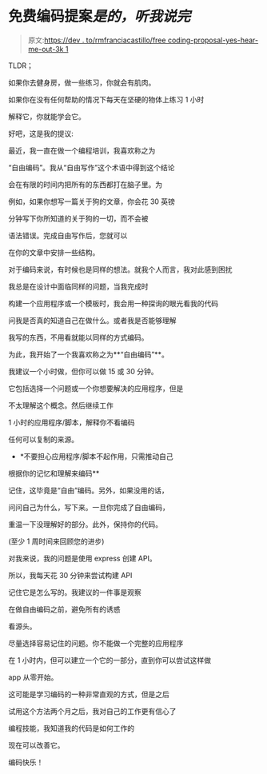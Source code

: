 # 免费编码提案*是的，听我说完*

> 原文:[https://dev . to/rmfranciacastillo/free coding-proposal-yes-hear-me-out-3k 1](https://dev.to/rmfranciacastillo/freecoding-proposal-yes-hear-me-out-3k1)

TLDR；

如果你去健身房，做一些练习，你就会有肌肉。

如果你在没有任何帮助的情况下每天在坚硬的物体上练习 1 小时

解释它，你就能学会它。

好吧，这是我的提议:

最近，我一直在做一个编程培训，我喜欢称之为

“自由编码”。我从“自由写作”这个术语中得到这个结论

会在有限的时间内把所有的东西都打在脑子里。为

例如，如果你想写一篇关于狗的文章，你会花 30 英镑

分钟写下你所知道的关于狗的一切，而不会被

语法错误。完成自由写作后，您就可以

在你的文章中安排一些结构。

对于编码来说，有时候也是同样的想法。就我个人而言，我对此感到困扰

我总是在设计中面临同样的问题，当我完成时

构建一个应用程序或一个模板时，我会用一种探询的眼光看我的代码

问我是否真的知道自己在做什么。或者我是否能够理解

我写的东西，不用看就能以同样的方式编码。

为此，我开始了一个我喜欢称之为**“自由编码”**。

我建议一个小时做，但你可以做 15 或 30 分钟。

它包括选择一个问题或一个你想要解决的应用程序，但是

不太理解这个概念。然后继续工作

1 小时的应用程序/脚本，解释你不看编码

任何可以复制的来源。

* *不要担心应用程序/脚本不起作用，只需推动自己

根据你的记忆和理解来编码**

记住，这毕竟是“自由”编码。另外，如果没用的话，

问问自己为什么，写下来。一旦你完成了自由编码，

重温一下没理解好的部分。此外，保持你的代码。

(至少 1 周时间来回顾您的进步)

对我来说，我的问题是使用 express 创建 API。

所以，我每天花 30 分钟来尝试构建 API

记住它是怎么写的。我建议的一件事是观察

在做自由编码之前，避免所有的诱惑

看源头。

尽量选择容易记住的问题。你不能做一个完整的应用程序

在 1 小时内，但可以建立一个它的一部分，直到你可以尝试这样做

app 从零开始。

这可能是学习编码的一种非常直观的方式，但是之后

试用这个方法两个月之后，我对自己的工作更有信心了

编程技能，我知道我的代码是如何工作的

现在可以改善它。

编码快乐！